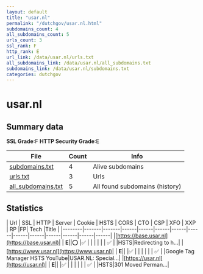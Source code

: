 ```yaml
---
layout: default
title: "usar.nl"
permalink: "/dutchgov/usar.nl.html"
subdomains_count: 4
all_subdomains_count: 5
urls_count: 3
ssl_rank: F
http_rank: E
url_link: /data/usar.nl/urls.txt
all_subdomains_link: /data/usar.nl/all_subdomains.txt
subdomains_link: /data/usar.nl/subdomains.txt
categories: dutchgov
---
```



# usar.nl
## Summary data


**SSL Grade**:F
**HTTP Security Grade**:E


| File       | Count | Info |
|------------|-------|------|
|[subdomains.txt](/data/usar.nl/subdomains.txt)|4|Alive subdomains|
|[urls.txt](/data/usar.nl/urls.txt)|3|Urls|
|[all_subdomains.txt](/data/usar.nl/all_subdomains.txt)|5|All found subdomains (history)|


## Statistics


| Url | SSL | HTTP | Server | Cookie | HSTS | CORS | CTO | CSP | XFO | XXP | RP |FP| Tech |Title |
|--------|-------|-------|------|------|------|------|------|------|------|------|------|------|------|
|[https://base.usar.nl](https://base.usar.nl)| | **E**||:o: |:white_check_mark: | | | | | | :white_check_mark: | |HSTS|Redirecting to h...|
|[https://www.usar.nl](https://www.usar.nl)| | **E**|| |:white_check_mark: | | | | | | :white_check_mark: | |Google Tag Manager HSTS YouTube|USAR.NL: Special...|
|[https://usar.nl](https://usar.nl)| | **E**|| |:white_check_mark: | | | | | | :white_check_mark: | |HSTS|301 Moved Perman...|